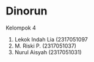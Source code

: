 # Dinorun

Kelompok 4
1. Lekok Indah Lia (2317051097
2. M. Riski P. (2317051037)
3. Nurul Aisyah (2317051031)
